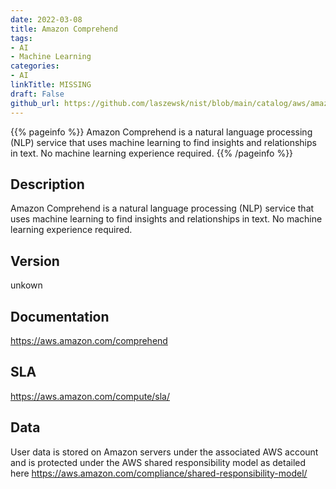 ```yaml
---
date: 2022-03-08
title: Amazon Comprehend
tags: 
- AI
- Machine Learning
categories: 
- AI
linkTitle: MISSING
draft: False         
github_url: https://github.com/laszewsk/nist/blob/main/catalog/aws/amazon-comprehend.yaml
---
```


{{% pageinfo %}}
Amazon Comprehend is a natural language processing (NLP) service that uses machine learning to find insights and relationships in text. No machine learning experience required.
{{% /pageinfo %}}

## Description

Amazon Comprehend is a natural language processing (NLP) service that uses machine learning to find insights and relationships in text. No machine learning experience required.

## Version

unkown

## Documentation

https://aws.amazon.com/comprehend

## SLA

https://aws.amazon.com/compute/sla/

## Data

User data is stored on Amazon servers under the associated AWS account and is protected under the AWS shared responsibility model as detailed here https://aws.amazon.com/compliance/shared-responsibility-model/
